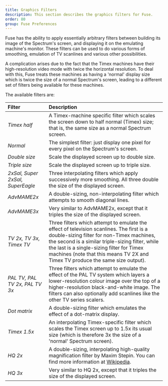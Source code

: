 ```yaml
---
title: Graphics Filters
description: This section describes the graphics filters for Fuse.
order: 80
group: Fuse Preferences
---
```


Fuse has the ability to apply essentially arbitrary filters between building its
image of the Spectrum's screen, and displaying it on the emulating machine's
monitor. These filters can be used to do various forms of smoothing, emulation
of TV scanlines and various other possibilities.

A complication arises due to the fact that the Timex machines have their
high-resolution video mode with twice the horizontal resolution. To deal with
this, Fuse treats these machines as having a 'normal' display size which is
twice the size of a normal Spectrum's screen, leading to a different set of
filters being available for these machines.

The available filters are:

Filter | Description
:--- | :---
*Timex half* |A Timex-machine specific filter which scales the screen down to half normal (Timex) size; that is, the same size as a normal Spectrum screen.
*Normal* |The simplest filter: just display one pixel for every pixel on the Spectrum's screen.
*Double size* |Scale the displayed screen up to double size.
*Triple size* |Scale the displayed screen up to triple size.
*2xSaI, Super 2xSaI, SuperEagle* |Three interpolating filters which apply successively more smoothing. All three double the size of the displayed screen.
*AdvMAME2x* |A double-sizing, non-interpolating filter which attempts to smooth diagonal lines.
*AdvMAME3x* |Very similar to AdvMAME2x, except that it triples the size of the displayed screen.
*TV 2x, TV 3x, Timex TV* |Three filters which attempt to emulate the effect of television scanlines. The first is a double-sizing filter for non-Timex machines, the second is a similar triple-sizing filter, while the last is a single-sizing filter for Timex machines (note that this means TV 2X and Timex TV produce the same size output).
*PAL TV, PAL TV 2x, PAL TV 3x* |Three filters which attempt to emulate the effect of the PAL TV system which layers a lower-resolution colour image over the top of a higher-resolution black-and-white image. The filters can also optionally add scanlines like the other TV series scalers.
*Dot matrix* |A double-sizing filter which emulates the effect of a dot-matrix display.
*Timex 1.5x* |An interpolating Timex-specific filter which scales the Timex screen up to 1.5x its usual size (which is therefore 3x the size of a 'normal' Spectrum screen).
*HQ 2x* |A double-sizing, interpolating high-quality magnification filter by Maxim Stepin. You can find more information at [Wikipedia](https://en.wikipedia.org/wiki/Hqx).
*HQ 3x* |Very similar to HQ 2x, except that it triples the size of the displayed screen.
